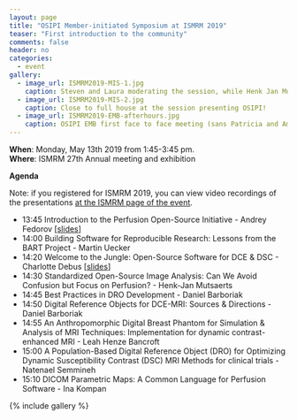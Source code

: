 ```yaml
---
layout: page
title: "OSIPI Member-initiated Symposium at ISMRM 2019"
teaser: "First introduction to the community"
comments: false
header: no
categories:
  - event
gallery:
  - image_url: ISMRM2019-MIS-1.jpg
    caption: Steven and Laura moderating the session, while Henk Jan Mutsaerts presenting
  - image_url: ISMRM2019-MIS-2.jpg
    caption: Close to full house at the session presenting OSIPI!
  - image_url: ISMRM2019-EMB-afterhours.jpg
    caption: OSIPI EMB first face to face meeting (sans Patricia and Amedeo!)
---
```


**When**: Monday, May 13th 2019 from 1:45-3:45 pm.  
**Where**: ISMRM 27th Annual meeting and exhibition  

**Agenda**

Note: if you registered for ISMRM 2019, you can view video recordings of the presentations [at the ISMRM page of the event](https://www.ismrm.org/19/program_files/MIS04.htm).

* 13:45 Introduction to the Perfusion Open-Source Initiative - Andrey Fedorov [[slides](http://bit.ly/2VwZcYY)]
* 14:00 Building Software for Reproducible Research: Lessons from the BART Project - Martin Uecker
* 14:20 Welcome to the Jungle: Open-Source Software for DCE & DSC - Charlotte Debus [[slides](https://www.osipi.org/assets/pdf/Debus-OSIPI-F2F-2019.pdf)]
* 14:30 Standardized Open-Source Image Analysis: Can We Avoid Confusion but Focus on Perfusion? - Henk-Jan Mutsaerts
* 14:45 Best Practices in DRO Development - Daniel Barboriak
* 14:50 Digital Reference Objects for DCE-MRI: Sources & Directions - Daniel Barboriak
* 14:55 An Anthropomorphic Digital Breast Phantom for Simulation & Analysis of MRI Techniques: Implementation for dynamic contrast-enhanced MRI - Leah Henze Bancroft
* 15:00 A Population-Based Digital Reference Object (DRO) for Optimizing Dynamic Susceptibility Contrast (DSC) MRI Methods for clinical trials - Natenael Semmineh
* 15:10 DICOM Parametric Maps: A Common Language for Perfusion Software - Ina Kompan

{% include gallery %}
